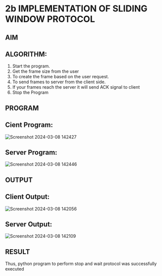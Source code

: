 # 2b IMPLEMENTATION OF SLIDING WINDOW PROTOCOL
## AIM
## ALGORITHM:
1. Start the program.
2. Get the frame size from the user
3. To create the frame based on the user request.
4. To send frames to server from the client side.
5. If your frames reach the server it will send ACK signal to client
6. Stop the Program
## PROGRAM
## Cient Program:
![Screenshot 2024-03-08 142427](https://github.com/harshi1111/2b_SLIDING_WINDOW_PROTOCOL/assets/84671735/cc1b4b72-25a9-4db3-9e8a-814e5abe411e)
## Server Program:
![Screenshot 2024-03-08 142446](https://github.com/harshi1111/2b_SLIDING_WINDOW_PROTOCOL/assets/84671735/9531a5f3-ed07-441f-a87b-dab6fd64b819)

## OUTPUT
## Client Output:
![Screenshot 2024-03-08 142056](https://github.com/harshi1111/2b_SLIDING_WINDOW_PROTOCOL/assets/84671735/f8863d37-ae67-473c-a497-6af5c9e9744d)
## Server Output:
![Screenshot 2024-03-08 142109](https://github.com/harshi1111/2b_SLIDING_WINDOW_PROTOCOL/assets/84671735/2e510fb3-6917-4d65-9791-4b11c0a2b03f)

## RESULT
Thus, python program to perform stop and wait protocol was successfully executed
